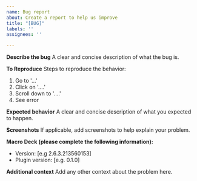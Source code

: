 ```yaml
---
name: Bug report
about: Create a report to help us improve
title: "[BUG]"
labels: ''
assignees: ''

---
```


**Describe the bug**
A clear and concise description of what the bug is.

**To Reproduce**
Steps to reproduce the behavior:
1. Go to '...'
2. Click on '....'
3. Scroll down to '....'
4. See error

**Expected behavior**
A clear and concise description of what you expected to happen.

**Screenshots**
If applicable, add screenshots to help explain your problem.

**Macro Deck (please complete the following information):**
 - Version: [e.g 2.6.3.213560153]
 - Plugin version: [e.g. 0.1.0]

**Additional context**
Add any other context about the problem here.
